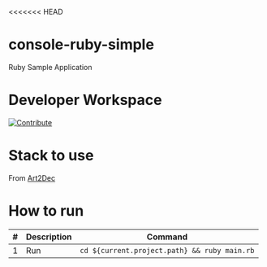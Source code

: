 <<<<<<< HEAD
# console-ruby-simple

Ruby Sample Application

# Developer Workspace
[![Contribute](http://www.appservgrid.com/images/devlogo.svg)](http://www.appservgrid.com/paw3)

# Stack to use
From [Art2Dec](http://www.appservgrid.com/paw3)

# How to run

| #       | Description           | Command  |
| :------------- |:-------------| :--------------: |
| 1      | Run | `cd ${current.project.path} && ruby main.rb` |
